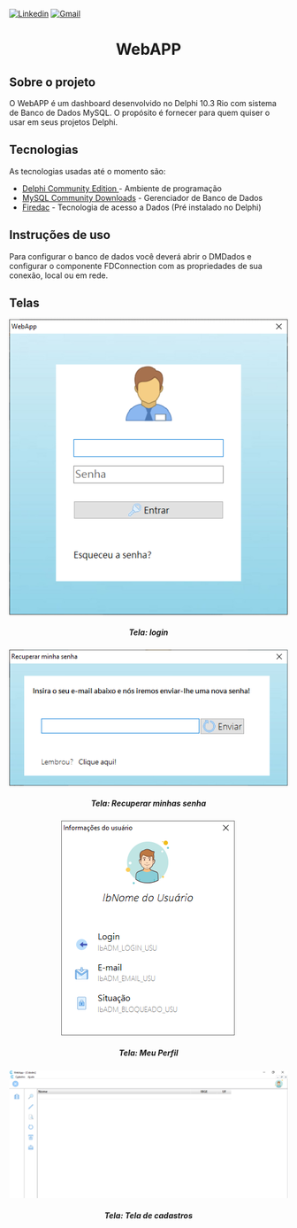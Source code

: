 [![Linkedin](https://img.shields.io/badge/LinkedIn-blue?style=for-the-badge&logo=Linkedin)](https://www.linkedin.com/in/clodoaldo-ribeiro-2a3049a6/) [![Gmail](https://img.shields.io/badge/-Gmail-c14438?style=for-the-badge&logo=Gmail&logoColor=white&link=mailto:clodoribeiro38@gmail.com)](mailto:clodoribeiro38@gmail.com)


<h1 align="center">WebAPP</h1>

<!-- ABOUT THE PROJECT -->
## Sobre o projeto

O WebAPP é um dashboard desenvolvido no Delphi 10.3 Rio com sistema de Banco de Dados MySQL. O propósito é fornecer para quem quiser o usar em seus projetos Delphi.

## Tecnologias
As tecnologias usadas até o momento são:

* [Delphi Community Edition ](https://www.embarcadero.com/br/products/delphi/starter) - Ambiente de programação
* [MySQL Community Downloads](https://dev.mysql.com/downloads/mysql/) - Gerenciador de Banco de Dados
* [Firedac](https://www.embarcadero.com/br/products/rad-studio/firedac) - Tecnologia de acesso a Dados (Pré instalado no Delphi)

## Instruções de uso
Para configurar o banco de dados você deverá abrir o DMDados e configurar o componente FDConnection com as propriedades de sua conexão, local ou em rede.

## Telas
<p align="center">
<img src="https://github.com/ClodoaldoRibeiro/WebApp/blob/master/login.png" alt="Proffy"/>
<h5 align="center">Tela: login</h5>
</p>

<p align="center">
<img src="https://github.com/ClodoaldoRibeiro/WebApp/blob/master/recuperar_senha.png" alt="Proffy"/>
<h5 align="center">Tela: Recuperar minhas senha </h5>
</p>

<p align="center">
<img src="https://github.com/ClodoaldoRibeiro/WebApp/blob/master/Meu%20perfil.png" alt="Proffy"/>
<h5 align="center">Tela: Meu Perfil </h5>
</p>

<p align="center">
<img src="https://github.com/ClodoaldoRibeiro/WebApp/blob/master/Dashboard-Cadastros.png" alt="Proffy"/>
<h5 align="center">Tela: Tela de cadastros </h5>
</p>







<!-- MARKDOWN LINKS & IMAGES -->
[contributors-shield]: https://img.shields.io/github/contributors/lucasbarrossantos/vagasonline.svg?style=flat-square
[contributors-url]: https://github.com/lucasbarrossantos/vagasonline/graphs/contributors
[linkedin-shield]: https://img.shields.io/badge/-LinkedIn-black.svg?style=flat-square&logo=linkedin&colorB=555
[linkedin-url]: https://www.linkedin.com/in/clodoaldo-ribeiro-2a3049a6/
